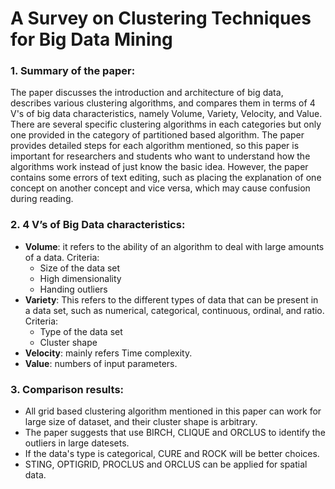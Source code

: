 # A Survey on Clustering Techniques for Big Data Mining

### 1. Summary of the paper:

The paper discusses the introduction and architecture of big data, describes various clustering algorithms, and compares them in terms of 4 V's of big data characteristics, namely Volume, Variety, Velocity, and Value. There are several specific clustering algorithms in each categories but only one provided in the category of partitioned based algorithm. The paper provides detailed steps for each algorithm mentioned, so this paper is important for researchers and students who want to understand how the algorithms work instead of just know the basic idea. However, the paper contains some errors of text editing, such as placing the explanation of one concept on another concept and vice versa, which may cause confusion during reading.

### 2.  4 V’s of Big Data characteristics:

- **Volume**: it refers to the ability of an algorithm to deal with large amounts of a data. 
	Criteria: 
	- Size of the data set
	- High dimensionality
	- Handing outliers
- **Variety**: This refers to the different types of data that can be present in a data set, such as numerical, categorical, continuous, ordinal, and ratio.
	Criteria: 
	- Type of the data set
	- Cluster shape
- **Velocity**: mainly refers Time complexity.
- **Value**: numbers of input parameters.

### 3. Comparison results:

- All grid based clustering algorithm mentioned in this paper can work for large size of dataset, and their cluster shape is arbitrary.
- The paper suggests that use BIRCH, CLIQUE and ORCLUS to identify the outliers in large datesets.
- If the data's type is categorical, CURE and ROCK will be better choices.
- STING, OPTIGRID, PROCLUS and ORCLUS can be applied for spatial data.
